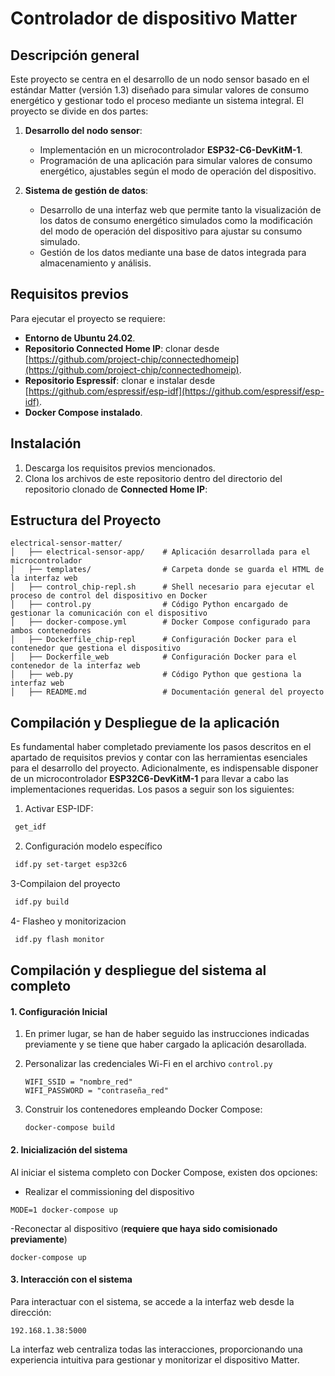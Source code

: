 # Controlador de dispositivo Matter

## Descripción general
Este proyecto se centra en el desarrollo de un nodo sensor basado en el estándar Matter (versión 1.3) diseñado para simular valores de consumo energético y gestionar todo el proceso mediante un sistema integral. El proyecto se divide en dos partes:

1. **Desarrollo del nodo sensor**:
   - Implementación en un microcontrolador **ESP32-C6-DevKitM-1**.
   - Programación de una aplicación para simular valores de consumo energético, ajustables según el modo de operación del dispositivo.

2. **Sistema de gestión de datos**:
   - Desarrollo de una interfaz web que permite tanto la visualización de los datos de consumo energético simulados como la modificación del modo de operación del dispositivo para ajustar su consumo simulado.
   - Gestión de los datos mediante una base de datos integrada para almacenamiento y análisis.

## Requisitos previos
Para ejecutar el proyecto se requiere:
- **Entorno de Ubuntu 24.02**.
- **Repositorio Connected Home IP**: clonar desde [https://github.com/project-chip/connectedhomeip](https://github.com/project-chip/connectedhomeip).
- **Repositorio Espressif**: clonar e instalar desde [https://github.com/espressif/esp-idf](https://github.com/espressif/esp-idf).
- **Docker Compose instalado**.

## **Instalación**
1. Descarga los requisitos previos mencionados.
2. Clona los archivos de este repositorio dentro del directorio del repositorio clonado de **Connected Home IP**:

## **Estructura del Proyecto**
```plaintext
electrical-sensor-matter/
│   ├── electrical-sensor-app/    # Aplicación desarrollada para el microcontrolador
│   ├── templates/                # Carpeta donde se guarda el HTML de la interfaz web
│   ├── control_chip-repl.sh      # Shell necesario para ejecutar el proceso de control del dispositivo en Docker
│   ├── control.py                # Código Python encargado de gestionar la comunicación con el dispositivo
│   ├── docker-compose.yml        # Docker Compose configurado para ambos contenedores
│   ├── Dockerfile_chip-repl      # Configuración Docker para el contenedor que gestiona el dispositivo
│   ├── Dockerfile_web            # Configuración Docker para el contenedor de la interfaz web
│   ├── web.py                    # Código Python que gestiona la interfaz web
│   ├── README.md                 # Documentación general del proyecto
```

## **Compilación y Despliegue de la aplicación**
Es fundamental haber completado previamente los pasos descritos en el apartado de requisitos previos y contar con las herramientas esenciales para el desarrollo del proyecto. Adicionalmente, es indispensable disponer de un microcontrolador **ESP32C6-DevKitM-1** para llevar a cabo las implementaciones requeridas. Los pasos a seguir son los siguientes:

1. Activar ESP-IDF:
  ```bash
   get_idf
  ```
2. Configuración modelo específico   
  ```bash
   idf.py set-target esp32c6
  ```
3-Compilaion del proyecto
  ```bash
   idf.py build
  ```
4- Flasheo y monitorizacion
  ```bash
   idf.py flash monitor
  ```

## **Compilación y despliegue del sistema al completo**

#### **1. Configuración Inicial**
1. En primer lugar, se han de haber seguido las instrucciones indicadas previamente y se tiene que haber cargado la aplicación desarollada.

2. Personalizar las credenciales Wi-Fi en el archivo `control.py`
   ```
   WIFI_SSID = "nombre_red"
   WIFI_PASSWORD = "contraseña_red"
   ```
3. Construir los contenedores empleando Docker Compose:
   ```
   docker-compose build
   ```

#### **2. Inicialización del sistema**
Al iniciar el sistema completo con Docker Compose, existen dos opciones: 
   - Realizar el commissioning del dispositivo
   ```
   MODE=1 docker-compose up 
   ```
   -Reconectar al dispositivo (**requiere que haya sido comisionado previamente**)
   ```
   docker-compose up
   ```

#### **3. Interacción con el sistema**
Para interactuar con el sistema, se accede a la interfaz web desde la dirección:
```
192.168.1.38:5000
````
La interfaz web centraliza todas las interacciones, proporcionando una experiencia intuitiva para gestionar y monitorizar el dispositivo Matter.

